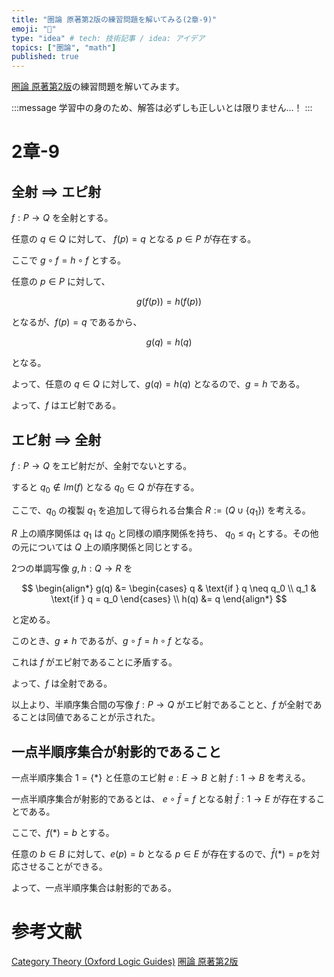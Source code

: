 ```yaml
---
title: "圏論 原著第2版の練習問題を解いてみる(2章-9)"
emoji: "🔄"
type: "idea" # tech: 技術記事 / idea: アイデア
topics: ["圏論", "math"]
published: true
---
```

[圏論 原著第2版](https://amzn.to/40w88Oq)の練習問題を解いてみます。

:::message
学習中の身のため、解答は必ずしも正しいとは限りません…！
:::

# 2章-9

## 全射 $\implies$ エピ射

$f: P \to Q$ を全射とする。

任意の $q \in Q$ に対して、 $f(p) = q$ となる $p \in P$ が存在する。

ここで $g \circ f = h \circ f$ とする。

任意の $p \in P$ に対して、

$$
g(f(p)) = h(f(p))
$$

となるが、$f(p) = q$ であるから、

$$
g(q) = h(q)
$$

となる。

よって、任意の $q \in Q$ に対して、$g(q) = h(q)$ となるので、$g = h$ である。

よって、$f$ はエピ射である。

## エピ射 $\implies$ 全射

$f: P \to Q$ をエピ射だが、全射でないとする。

すると $q_0 \notin Im(f)$ となる $q_0 \in Q$ が存在する。

ここで、$q_0$ の複製 $q_1$ を追加して得られる台集合 $R:= (Q \cup \{ q_1 \})$ を考える。

$R$ 上の順序関係は $q_1$ は $q_0$ と同様の順序関係を持ち、 $q_0 \leq q_1$ とする。その他の元については $Q$ 上の順序関係と同じとする。

2つの単調写像 $g, h: Q \to R$ を

$$
\begin{align*}
g(q) &= \begin{cases}
q & \text{if } q \neq q_0 \\
q_1 & \text{if } q = q_0
\end{cases} \\
h(q) &= q
\end{align*}
$$

と定める。

このとき、$g \neq h$ であるが、$g \circ f = h \circ f$ となる。

これは $f$ がエピ射であることに矛盾する。

よって、$f$ は全射である。

以上より、半順序集合間の写像 $f: P \to Q$ がエピ射であることと、$f$ が全射であることは同値であることが示された。

## 一点半順序集合が射影的であること

一点半順序集合 $1 = \{ * \}$ と任意のエピ射 $e: E \to B$ と射 $f: 1 \to B$ を考える。

一点半順序集合が射影的であるとは、 $e \circ \bar{f} = f$ となる射 $\bar{f}: 1 \to E$ が存在することである。

ここで、$f(*) = b$ とする。

任意の $b \in B$ に対して、$e(p) = b$ となる $p \in E$ が存在するので、$\bar{f}(*) = p$を対応させることができる。

よって、一点半順序集合は射影的である。



# 参考文献
[Category Theory (Oxford Logic Guides)](https://amzn.to/4awkkSJ)
[圏論 原著第2版](https://amzn.to/40w88Oq)
